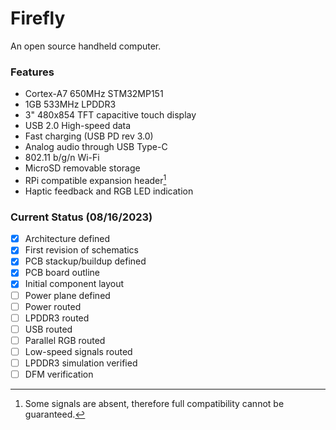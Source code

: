 # Firefly
An open source handheld computer.

### Features
* Cortex-A7 650MHz STM32MP151
* 1GB 533MHz LPDDR3
* 3" 480x854 TFT capacitive touch display
* USB 2.0 High-speed data
* Fast charging (USB PD rev 3.0)
* Analog audio through USB Type-C
* 802.11 b/g/n Wi-Fi
* MicroSD removable storage
* RPi compatible expansion header[^1]
* Haptic feedback and RGB LED indication

[^1]: Some signals are absent, therefore full compatibility cannot be guaranteed.

### Current Status (08/16/2023)
- [x] Architecture defined
- [x] First revision of schematics
- [x] PCB stackup/buildup defined
- [x] PCB board outline
- [x] Initial component layout
- [ ] Power plane defined
- [ ] Power routed
- [ ] LPDDR3 routed
- [ ] USB routed
- [ ] Parallel RGB routed
- [ ] Low-speed signals routed
- [ ] LPDDR3 simulation verified
- [ ] DFM verification

